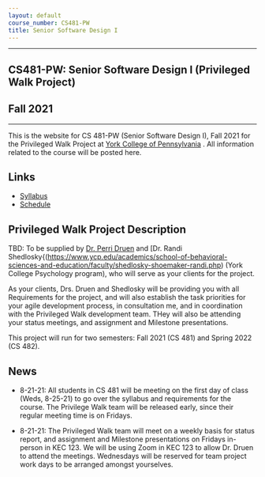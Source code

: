 ```yaml
---
layout: default
course_number: CS481-PW
title: Senior Software Design I
---
```


--- --- --- --- --- --- --- --- --- --- --- --- --- --- --- --- --- --- --- --- --- --- --- ---

## CS481-PW: Senior Software Design I (Privileged Walk Project)

## Fall 2021

--- --- --- --- --- --- --- --- --- --- --- --- --- --- --- --- --- --- --- --- --- --- --- ---

This is the website for CS 481-PW (Senior Software Design I), Fall 2021 for the Privileged Walk Project at [York College of Pennsylvania](http://www.ycp.edu) .  All information related to the course will be posted here.

## Links

* [Syllabus](syllabus.html)
* [Schedule](schedule.html)

## Privileged Walk Project Description
TBD: To be supplied by [Dr. Perri Druen](https://www.ycp.edu/academics/school-of-behavioral-sciences-and-education/faculty/druen-perri.php) and [Dr. Randi Shedlosky{(https://www.ycp.edu/academics/school-of-behavioral-sciences-and-education/faculty/shedlosky-shoemaker-randi.php) (York College Psychology program), who will serve as your clients for the project.

As your clients, Drs. Druen and Shedlosky will be providing you with all Requirements for the project, and will also establish the task priorities for your agile development process, in consultation me, and in coordination with the Privileged Walk development team.  THey will also be attending your status meetings, and assignment and Milestone presentations.

This project will run for two semesters: Fall 2021 (CS 481) and Spring 2022 (CS 482).

## News
* 8-21-21: All students in CS 481 will be meeting on the first day of class (Weds, 8-25-21) to go over the syllabus and requirements for the course.  The Privilege Walk team will be released early, since their regular meeting time is on Fridays.

* 8-21-21: The Privileged Walk team will meet on a weekly basis for status report, and assignment and Milestone presentations on Fridays in-person in KEC 123.  We will be using Zoom in KEC 123 to allow Dr. Druen to attend the meetings.  Wednesdays will be reserved for team project work days to be arranged amongst yourselves.